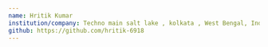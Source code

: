 ```yaml
---
name: Hritik Kumar
institution/company: Techno main salt lake , kolkata , West Bengal, India.
github: https://github.com/hritik-6918
---
```

